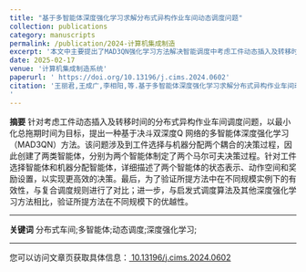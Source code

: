 ```yaml
---
title: "基于多智能体深度强化学习求解分布式异构作业车间动态调度问题"
collection: publications
category: manuscripts
permalink: /publication/2024-计算机集成制造
excerpt: '本文中主要提出了MAD3QN强化学习方法解决智能调度中考虑工件动态插入及转移时间的分布式异构作业车间场景下的问题'
date: 2025-02-17
venue: '计算机集成制造系统'
paperurl: ' https://doi.org/10.13196/j.cims.2024.0602'
citation: '王丽君,王成广,李相阳,等.基于多智能体深度强化学习求解分布式异构作业车间动态调度问题[J/OL].计算机集成制造系统,1-19[2025-02-26].https://doi.org/10.13196/j.cims.2024.0602.
'
---
```


**摘要**
 针对考虑工件动态插入及转移时间的分布式异构作业车间调度问题，以最小化总拖期时间为目标，提出一种基于决斗双深度Q 网络的多智能体深度强化学习（MAD3QN）方法。该问题涉及到工件选择与机器分配两个耦合的决策过程，因此创建了两类智能体，分别为两个智能体制定了两个马尔可夫决策过程。针对工件选择智能体和机器分配智能体，详细描述了两个智能体的状态表示、动作空间和奖励设置，以实现更高效的决策。最后，为了验证所提方法中在不同规模实例下的有效性，与复合调度规则进行了对比；进一步，与启发式调度算法及其他深度强化学习方法相比，验证所提方法在不同规模下的优越性。
***

**关键词**
分布式车间;多智能体;动态调度;深度强化学习;

***

您可以访问文章页获取具体信息：[ 10.13196/j.cims.2024.0602](https://doi.org/10.13196/j.cims.2024.0602)


